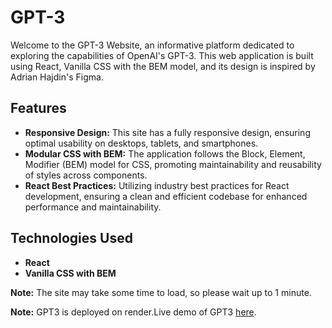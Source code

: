 # GPT-3

Welcome to the GPT-3 Website, an informative platform dedicated to exploring the capabilities of OpenAI's GPT-3. This web application is built using React, Vanilla CSS with the BEM model, and its design is inspired by Adrian Hajdin's Figma.

## Features

- **Responsive Design:** This site has a fully responsive design, ensuring optimal usability on desktops, tablets, and smartphones.
- **Modular CSS with BEM:** The application follows the Block, Element, Modifier (BEM) model for CSS, promoting maintainability and reusability of styles across components.
- **React Best Practices:** Utilizing industry best practices for React development, ensuring a clean and efficient codebase for enhanced performance and maintainability.

## Technologies Used

- **React**
- **Vanilla CSS with BEM**

**Note:** The site may take some time to load, so please wait up to 1 minute.

**Note:** GPT3 is deployed on render.Live demo of GPT3 [here](https://gpt3-dhyan.onrender.com).


